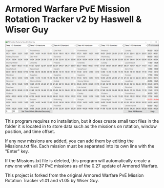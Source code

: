 Armored Warfare PvE Mission Rotation Tracker v2 by Haswell & Wiser Guy
=

![screenshot](rotation-tracker-screenshot.png)

This program requires no installation, but it does create small text files in the folder it is located in to store data 
such as the missions on rotation, window position, and time offset.

If any new missions are added, you can add them by editing the Missions.txt file.
Each mission must be separated into its own line with the "Enter" key.

If the Missions.txt file is deleted, this program will automatically create a new one with all 37 PvE missions as of the 0.27 update of Armored Warfare.

This project is forked from the original Armored Warfare PvE Mission Rotation Tracker v1.01 and v1.05 by Wiser Guy.
